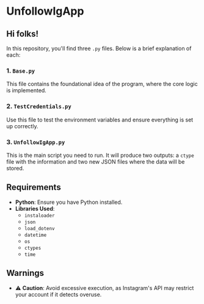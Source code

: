 <h1> UnfollowIgApp </h1>  

<h2> Hi folks! </h2> 

In this repository, you'll find three `.py` files. Below is a brief explanation of each:

### 1. `Base.py`
This file contains the foundational idea of the program, where the core logic is implemented.

### 2. `TestCredentials.py`
Use this file to test the environment variables and ensure everything is set up correctly.

### 3. `UnfollowIgApp.py`
This is the main script you need to run. It will produce two outputs: a `ctype` file with the information and two new JSON files where the data will be stored.

## Requirements

- **Python**: Ensure you have Python installed.
- **Libraries Used**:
  - `instaloader`
  - `json`
  - `load_dotenv`
  - `datetime`
  - `os`
  - `ctypes`
  - `time`

## Warnings

- ⚠️ **Caution**: Avoid excessive execution, as Instagram's API may restrict your account if it detects overuse.



